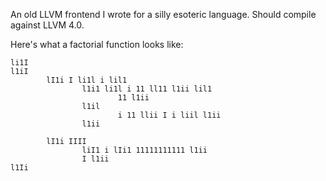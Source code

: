 An old LLVM frontend I wrote for a silly esoteric language. Should compile against LLVM 4.0.

Here's what a factorial function looks like:

```
li1I
l1iI
        lI1i I li1l i lil1
                l1i1 li1l i 11 ll11 l1ii lil1
                        11 l1ii
                l1il
                        i 11 llii I i liil l1ii
                l1ii

        lI1i IIII
                liI1 i lIi1 11111111111 l1ii
                I l1ii
l1Ii
``` 
